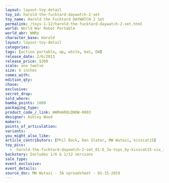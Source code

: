 ```yaml
---
layout: layout-toy-detail 
toy_id: harold-the-fucktard-daywatch-2-set
toy_name: Harold the Fucktard DAYWATCH 2 Set
permalink: /toys-1-12/harold-the-fucktard-daywatch-2-set.html
world: World War Robot Portable
world_abr: WWRp
character_base: Harold
layout: layout-toy-detail
categories: 
tags: [action portable, ap, white, bat, DW] 
release_date: 2/6/2013
release_price: $300 
scale: one twelve
size: 6 inches
comes_with: 
edition_qty: 
chase: 
exclusive: 
secret_drop: 
sold_where: 
bamba_points: 1000
packaging_type: 
product_code_/_link: WWRHAROLDNOW-0003
designer: Ashley Wood
makers: 
points_of_articulation: 
variants: 
you_might_also_like: 
article_contributors: [Phil Back, Don Slater, MW Wutasi, kisscat15]
toy_pics: 
  -  harold-the-fucktard-daywatch-2-set_01-6_3a-toys_by-kisscat15-via_instagram.jpg
backstory: Includes 1/6 & 1/12 versions
sale_type: 
event_exclusive: 
event_details: 
source_doc: MW Wutasi - 3A spreadsheet - 01-15-2019
---
```

